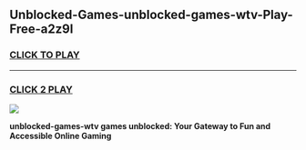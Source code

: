 
## Unblocked-Games-unblocked-games-wtv-Play-Free-a2z9l
<h3>
<a href="https://premium76.site?title=unblocked-games-wtv&ref=23A">CLICK TO PLAY</a></h3>
<hr>

<h3>
<a href="https://premium76.site?title=unblocked-games-wtv&ref=23A">CLICK 2 PLAY</a>
  
</h3>

<a href="https://premium76.site?title=unblocked-games-wtv&ref=23A"><img src="https://clearcache.store/games.png"></a>


**unblocked-games-wtv games unblocked: Your Gateway to Fun and Accessible Online Gaming**
